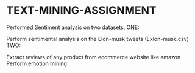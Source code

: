 # TEXT-MINING-ASSIGNMENT


Performed Sentiment analysis on two datasets. ONE:

Perform sentimental analysis on the Elon-musk tweets (Exlon-musk.csv)
TWO:

Extract reviews of any product from ecommerce website like amazon
Perform emotion mining

